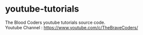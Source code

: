 # youtube-tutorials
The Blood Coders youtube tutorials source code.
<br>
Youtube Channel : https://www.youtube.com/c/TheBraveCoders/
